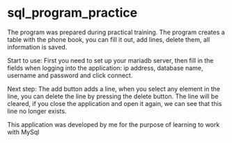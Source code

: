 # sql_program_practice
The program was prepared during practical training. The program creates a table with the phone book, you can fill it out, add lines, delete them, all information is saved.

Start to use:
First you need to set up your mariadb server, then fill in the fields when logging into the application: ip address, database name, username and password and click connect.

Next step:
The add button adds a line, when you select any element in the line, you can delete the line by pressing the delete button. The line will be cleared, if you close the application and open it again, we can see that this line no longer exists.

This application was developed by me for the purpose of learning to work with MySql
